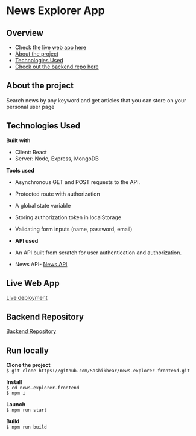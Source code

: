 # News Explorer App

## Overview

- [Check the live web app here](https://www.alexandra.gritsenko.students.nomoredomainssbs.ru)
- [About the project](#about-the-project)
- [Technologies Used](#technologies-used)
- [Check out the backend repo here](https://github.com/Sashikbear/news-explorer-api)

## About the project

Search news by any keyword and get articles that you can store on your personal user page

## Technologies Used

**Built with**

- Client: React
- Server: Node, Express, MongoDB

**Tools used**

- Asynchronous GET and POST requests to the API.
- Protected route with authorization
- A global state variable
- Storing authorization token in localStorage
- Validating form inputs (name, password, email)
- **API used**

- An API built from scratch for user authentication and authorization.
- News API- [News API](https://newsapi.org/)

## Live Web App

[Live deployment](https://www.alexandra.gritsenko.students.nomoredomainssbs.ru)

## Backend Repository

[Backend Repository](https://github.com/Sashikbear/news-explorer-api)

## Run locally

**Clone the project** <br />
`$ git clone https://github.com/Sashikbear/news-explorer-frontend.git`

**Install** <br />
`$ cd news-explorer-frontend` <br />
`$ npm i`

**Launch** <br />
`$ npm run start`

**Build** <br />
`$ npm run build`
